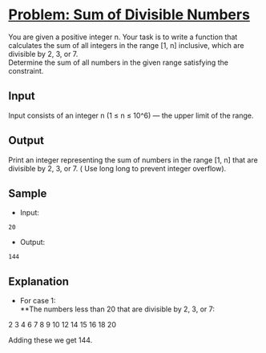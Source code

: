 # [Problem: Sum of Divisible Numbers](https://my.newtonschool.co/playground/code/ksib4nl1071h)

You are given a positive integer n. Your task is to write a function that calculates the sum of all integers in the range [1, n] inclusive, which are divisible by 2, 3, or 7.
<br>
Determine the sum of all numbers in the given range satisfying the constraint.

## Input

Input consists of an integer n (1 ≤ n ≤ 10^6) — the upper limit of the range.

## Output

Print an integer representing the sum of numbers in the range [1, n] that are divisible by 2, 3, or 7. ( Use long long to prevent integer overflow).

## Sample

- Input:
```
20
```

- Output:
```
144
```

## Explanation

- For case 1: <br> **The numbers less than 20 that are divisible by 2, 3, or 7:

2 3 4 6 7 8 9 10 12 14 15 16 18 20

Adding these we get 144.
